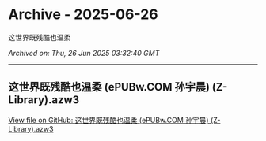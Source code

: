 # Archive - 2025-06-26

这世界既残酷也温柔 

*Archived on: Thu, 26 Jun 2025 03:32:40 GMT*

---

## 这世界既残酷也温柔 (ePUBw.COM 孙宇晨) (Z-Library).azw3

[View file on GitHub: 这世界既残酷也温柔 (ePUBw.COM 孙宇晨) (Z-Library).azw3](https://github.com/wonderl17/archive-store/blob/main/diaries/attachments/1750908752607_hrezsr_这世界既残酷也温柔__ePUBw_COM_孙宇晨___Z_Library_.azw3)

